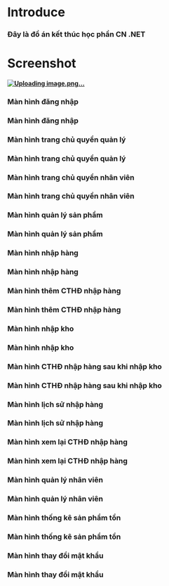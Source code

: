 # Introduce
### Đây là đồ án kết thúc học phần CN .NET
# Screenshot
#### [![Uploading image.png…]()](https://user-images.githubusercontent.com/59080990/146531258-75ad4fe0-f57c-450c-aec1-d8ac82f74d49.png)
### Màn hình đăng nhập

### Màn hình đăng nhập

### Màn hình trang chủ quyền quản lý

### Màn hình trang chủ quyền quản lý

### Màn hình trang chủ quyền nhân viên

### Màn hình trang chủ quyền nhân viên

### Màn hình quản lý sản phẩm

### Màn hình quản lý sản phẩm

### Màn hình nhập hàng

### Màn hình nhập hàng

### Màn hình thêm CTHĐ nhập hàng

### Màn hình thêm CTHĐ nhập hàng

### Màn hình nhập kho

### Màn hình nhập kho

### Màn hình CTHĐ nhập hàng sau khi nhập kho

### Màn hình CTHĐ nhập hàng sau khi nhập kho

### Màn hình lịch sử nhập hàng

### Màn hình lịch sử nhập hàng

### Màn hình xem lại CTHĐ nhập hàng

### Màn hình xem lại CTHĐ nhập hàng

### Màn hình quản lý nhân viên

### Màn hình quản lý nhân viên

### Màn hình thống kê sản phẩm tồn

### Màn hình thống kê sản phẩm tồn

### Màn hình thay đổi mật khẩu

### Màn hình thay đổi mật khẩu

